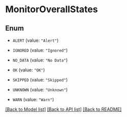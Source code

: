 # MonitorOverallStates

## Enum


* `ALERT` (value: `"Alert"`)

* `IGNORED` (value: `"Ignored"`)

* `NO_DATA` (value: `"No Data"`)

* `OK` (value: `"OK"`)

* `SKIPPED` (value: `"Skipped"`)

* `UNKNOWN` (value: `"Unknown"`)

* `WARN` (value: `"Warn"`)


[[Back to Model list]](../README.md#documentation-for-models) [[Back to API list]](../README.md#documentation-for-api-endpoints) [[Back to README]](../README.md)


